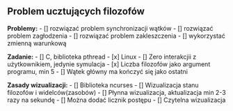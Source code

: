 ## Problem ucztujących filozofów

**Problemy:**
\- [] rozwiązać problem synchronizacji wątków
\- [] rozwiązać problem zagłodzenia
\- [] rozwiązać problem zakleszczenia
\- [] wykorzystać zmienną warunkową

**Zadanie:**
\- [] C, biblioteka pthread
\- [x] Linux
\- [] Zero interakcjii z użytkownikiem, jedynie symulacja
\- [x] Liczba filozofów jako argument programu, min 5
\- [] Wątek główny ma kończyć się jako ostatni

**Zasady wizualizacji:**
\- [] Biblioteka ncurses
\- [] Wizualizacja stanu filozofów i widelców(zasobów)
\- [] Płynna wizualizacja, aktualizacja min 2-3 razy na sekundę
\- [] Można dodać licznik postępu
\- [] Czytelna wizualizacja
